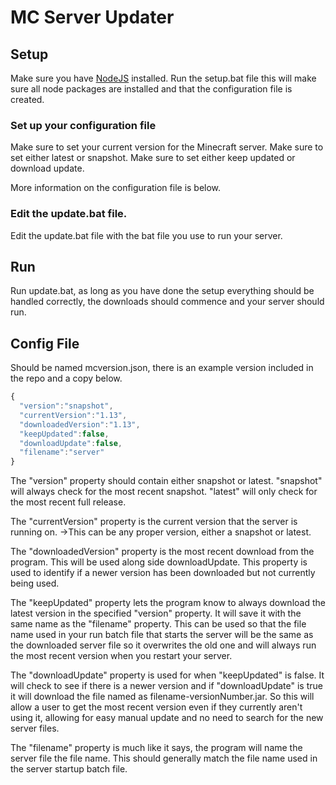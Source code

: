# MC Server Updater

## Setup
Make sure you have [NodeJS](https://nodejs.org/) installed.
Run the setup.bat file this will make sure all node packages are installed and that the configuration file is created.

### Set up your configuration file
Make sure to set your current version for the Minecraft server.
Make sure to set either latest or snapshot.
Make sure to set either keep updated or download update.

More information on the configuration file is below.

### Edit the update.bat file.
Edit the update.bat file with the bat file you use to run your server.


## Run
Run update.bat, as long as you have done the setup everything should be handled correctly, the downloads should commence and your server should run.


## Config File
Should be named mcversion.json, there is an example version included in the repo and a copy below.
```javascript
{
  "version":"snapshot",
  "currentVersion":"1.13",
  "downloadedVersion":"1.13",
  "keepUpdated":false,
  "downloadUpdate":false,
  "filename":"server"
}
```

The "version" property should contain either snapshot or latest.
"snapshot" will always check for the most recent snapshot.
"latest" will only check for the most recent full release.

The "currentVersion" property is the current version that the server is running on.
->This can be any proper version, either a snapshot or latest.

The "downloadedVersion" property is the most recent download from the program. This will be used along side downloadUpdate.
This property is used to identify if a newer version has been downloaded but not currently being used.

The "keepUpdated" property lets the program know to always download the latest version in the specified "version" property.
It will save it with the same name as the "filename" property.
This can be used so that the file name used in your run batch file that starts the server will be the same as the downloaded server file so it overwrites the old one and will always run the most recent version when you restart your server.

The "downloadUpdate" property is used for when "keepUpdated" is false. It will check to see if there is a newer version and if "downloadUpdate" is true it will download the file named as filename-versionNumber.jar. So this will allow a user to get the most recent version even if they currently aren't using it, allowing for easy manual update and no need to search for the new server files.

The "filename" property is much like it says, the program will name the server file the file name.
This should generally match the file name used in the server startup batch file.
